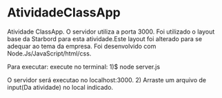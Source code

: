 # AtividadeClassApp
Atividade ClassApp.
O servidor utiliza a porta 3000.
Foi utilizado o layout base da Starbord para esta atividade.Este layout foi alterado para se adequar ao tema da empresa.
Foi desenvolvido com Node.Js/JavaScript/html/css.

Para executar:
execute no terminal:
1)$ node server.js

O servidor será executao no localhost:3000.
2) Arraste um arquivo de input(Da atividade) no local indicado.
 
